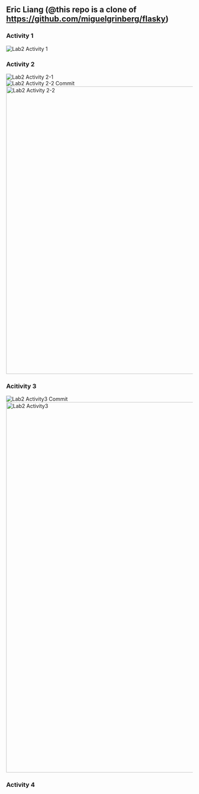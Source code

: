 ## Eric Liang (@this repo is a clone of https://github.com/miguelgrinberg/flasky)
### Activity 1 <br/>
![Lab2 Activity 1](https://user-images.githubusercontent.com/39924702/191643848-4f87285f-4880-4bc0-8e3f-cfe6cd6486eb.png)<br/>
### Activity 2 <br/>
![Lab2 Activity 2-1](https://user-images.githubusercontent.com/39924702/191643878-8d0a877f-2028-4e26-af05-7c2c292ffa3d.png) <br/>
![Lab2 Activity 2-2 Commit](https://user-images.githubusercontent.com/39924702/191643894-e25846eb-68b7-46e8-8246-d07827904afd.png) <br/>
<img width="777" alt="Lab2 Activity 2-2" src="https://user-images.githubusercontent.com/39924702/191643904-61ab2009-196e-43a8-a4a5-5edc84a1be29.png"> <br/>
### Acitivity 3 <br/>
![Lab2 Activity3 Commit](https://user-images.githubusercontent.com/39924702/191835290-b9270763-b008-4f0f-8bc3-58c373d3a4d4.png)<br/>
<img width="1001" alt="Lab2 Activity3" src="https://user-images.githubusercontent.com/39924702/191835328-b6f0d24f-5dfb-44d2-a8bf-3de8072253aa.png"><br/>
### Activity 4 <br/>


